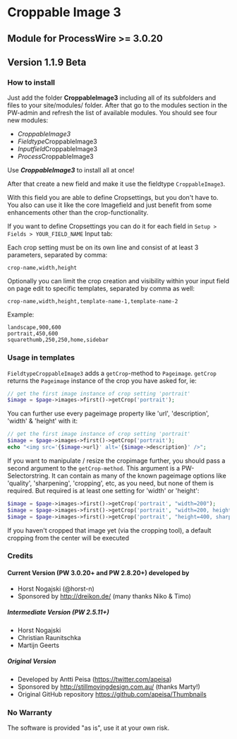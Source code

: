 ﻿# Croppable Image 3

## Module for ProcessWire >= 3.0.20

## Version 1.1.9 Beta


### How to install

Just add the folder __CroppableImage3__ including all of its subfolders and files to your site/modules/ folder. After that go to the modules section in the PW-admin and refresh the list of available modules. You should see four new modules:

* *CroppableImage3*
* *Fieldtype*CroppableImage3
* *Inputfield*CroppableImage3
* *Process*CroppableImage3

Use __*CroppableImage3*__ to install all at once!

After that create a new field and make it use the fieldtype ``CroppableImage3``.

With this field you are able to define Cropsettings, but you don't have to. You also can use it like the core Imagefield and just benefit from some enhancements other than the crop-functionality.

If you want to define Cropsettings you can do it for each field in ``Setup > Fields > YOUR_FIELD_NAME`` Input tab:

Each crop setting must be on its own line and consist of at least 3 parameters, separated by comma:

```
crop-name,width,height
```

Optionally you can limit the crop creation and visibility within your input field on page edit to specific templates, separated by comma as well:

```
crop-name,width,height,template-name-1,template-name-2
```

Example:

```
landscape,900,600
portrait,450,600
squarethumb,250,250,home,sidebar
```

### Usage in templates

``FieldtypeCroppableImage3`` adds a ``getCrop``-method to ``Pageimage``. ``getCrop`` returns the ``Pageimage`` instance of the crop you have asked for, ie:

```php
// get the first image instance of crop setting 'portrait'
$image = $page->images->first()->getCrop('portrait');
```

You can further use every pageimage property like 'url', 'description', 'width' & 'height' with it:

```php
// get the first image instance of crop setting 'portrait'
$image = $page->images->first()->getCrop('portrait');
echo "<img src='{$image->url}' alt='{$image->description}' />";
```

If you want to manipulate / resize the cropimage further, you should pass a second argument to the ``getCrop-method``. This argument is a PW-Selectorstring. It can contain as many of the known pageimage options like 'quality', 'sharpening', 'cropping', etc, as you need, but none of them is required. But required is at least one setting for 'width' or 'height':

```php
$image = $page->images->first()->getCrop('portrait', "width=200");
$image = $page->images->first()->getCrop('portrait', "width=200, height=200, quality=80");
$image = $page->images->first()->getCrop('portrait', "height=400, sharpening=medium, quality=85");
```

If you haven't cropped that image yet (via the cropping tool), a default cropping from the center will be executed

### Credits

#### Current Version (PW 3.0.20+ and PW 2.8.20+) developed by
* Horst Nogajski (@horst-n)
* Sponsored by http://dreikon.de/ (many thanks Niko & Timo)

##### Intermediate Version (PW 2.5.11+)
* Horst Nogajski
* Christian Raunitschka
* Martijn Geerts

##### Original Version
* Developed by Antti Peisa (https://twitter.com/apeisa)
* Sponsored by http://stillmovingdesign.com.au/ (thanks Marty!)
* Original GitHub repository https://github.com/apeisa/Thumbnails

### No Warranty
The software is provided "as is", use it at your own risk.
